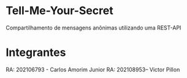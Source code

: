 # Tell-Me-Your-Secret
Compartilhamento de mensagens anônimas utilizando uma REST-API

# Integrantes
RA: 202106793 - Carlos Amorim Junior 
RA: 202108953– Victor Pillon
